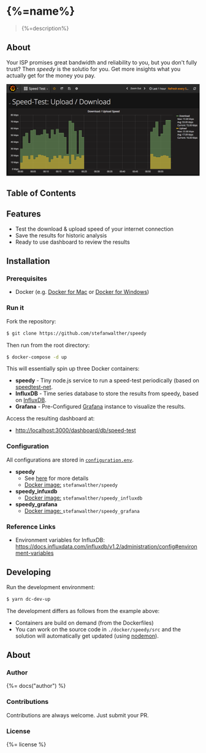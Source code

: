 # {%=name%}

> {%=description%}

## About
Your ISP promises great bandwidth and reliability to you, but you don't fully trust?
Then _speedy_ is the solutio for you. Get more insights what you actually get for the money you pay.

![Speed Tracker](./docs/images/speed.png)

## Table of Contents
<!-- toc -->

## Features

- Test the download & upload speed of your internet connection
- Save the results for historic analysis
- Ready to use dashboard to review the results


## Installation

### Prerequisites

- Docker (e.g. [Docker for Mac](https://docs.docker.com/docker-for-mac/) or [Docker for Windows](https://docs.docker.com/docker-for-windows/))

### Run it

Fork the repository:

```sh
$ git clone https://github.com/stefanwalther/speedy
```

Then run from the root directory:
```sh
$ docker-compose -d up
```

This will essentially spin up three Docker containers:

- **speedy** - Tiny node.js service to run a speed-test periodically (based on [speedtest-net](https://github.com/ddsol/speedtest.net).
- **InfluxDB** - Time series database to store the results from speedy, based on [InfluxDB](https://github.com/influxdata/influxdb).
- **Grafana** - Pre-Configured [Grafana](https://github.com/grafana/grafana) instance to visualize the results.

Access the resulting dashboard at:

- [http://localhost:3000/dashboard/db/speed-test](http://localhost:3000/dashboard/db/speed-test)

### Configuration

All configurations are stored in [`configuration.env`](./configuration.env).

- **speedy** 
    - See [here](./docker/speedy/) for more details
    - [Docker image:](https://hub.docker.com/r/stefanwalther/speedy/) `stefanwalther/speedy`
- **speedy_infuxdb**
    - [Docker image:](https://hub.docker.com/r/stefanwalther/speedy-influxdb/) `stefanwalther/speedy_influxdb`
- **speedy_grafana**
    - [Docker image: ](https://hub.docker.com/r/stefanwalther/speedy-grafana/) `stefanwalther/speedy_grafana`


### Reference Links

- Environment variables for InfluxDB: https://docs.influxdata.com/influxdb/v1.2/administration/config#environment-variables

## Developing

Run the development environment:

```sh
$ yarn dc-dev-up
```

The development differs as follows from the example above:

- Containers are build on demand (from the Dockerfiles)
- You can work on the source code in `./docker/speedy/src` and the solution will automatically get updated (using [nodemon](https://nodemon.io/)).

## About

### Author
{%= docs("author") %}

### Contributions

Contributions are always welcome. Just submit your PR.

### License
{%= license %}

